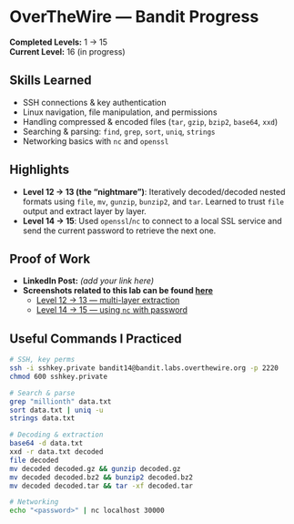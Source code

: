 
# OverTheWire — Bandit Progress

**Completed Levels:** 1 → 15  
**Current Level:** 16 (in progress)

## Skills Learned
- SSH connections & key authentication
- Linux navigation, file manipulation, and permissions
- Handling compressed & encoded files (`tar`, `gzip`, `bzip2`, `base64`, `xxd`)
- Searching & parsing: `find`, `grep`, `sort`, `uniq`, `strings`
- Networking basics with `nc` and `openssl`

## Highlights
- **Level 12 → 13 (the “nightmare”)**: Iteratively decoded/decoded nested formats using `file`, `mv`, `gunzip`, `bunzip2`, and `tar`. Learned to trust `file` output and extract layer by layer.
- **Level 14 → 15**: Used `openssl`/`nc` to connect to a local SSL service and send the current password to retrieve the next one.

## Proof of Work
- **LinkedIn Post:** *(add your link here)*  
- **Screenshots related to this lab can be found [here](../../assets/images/OverTheWire-Images/)**  
  - [Level 12 → 13 — multi-layer extraction](../..//assets/images/overTheWire-Images/level13.png)  
  - [Level 14 → 15 — using `nc` with password](../../assets/images/overTheWire-Images/level14.png)
    
## Useful Commands I Practiced
```bash
# SSH, key perms
ssh -i sshkey.private bandit14@bandit.labs.overthewire.org -p 2220
chmod 600 sshkey.private

# Search & parse
grep "millionth" data.txt
sort data.txt | uniq -u
strings data.txt

# Decoding & extraction
base64 -d data.txt
xxd -r data.txt decoded
file decoded
mv decoded decoded.gz && gunzip decoded.gz
mv decoded decoded.bz2 && bunzip2 decoded.bz2
mv decoded decoded.tar && tar -xf decoded.tar

# Networking
echo "<password>" | nc localhost 30000
